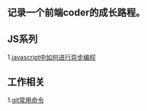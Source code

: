 ## 记录一个前端coder的成长路程。


## JS系列
1.[javascript中如何进行异步编程](https://github.com/xiaomigup/xiaomigup.github.io/issues/2)

## 工作相关
1.[git常用命令](https://github.com/xiaomigup/xiaomigup.github.io/issues/1)

